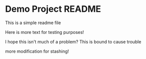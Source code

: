 # Demo Project README

This is a simple readme file

Here is more text for testing purposes!

I hope this isn't much of a problem?
This is bound to cause trouble

more modification for stashing!